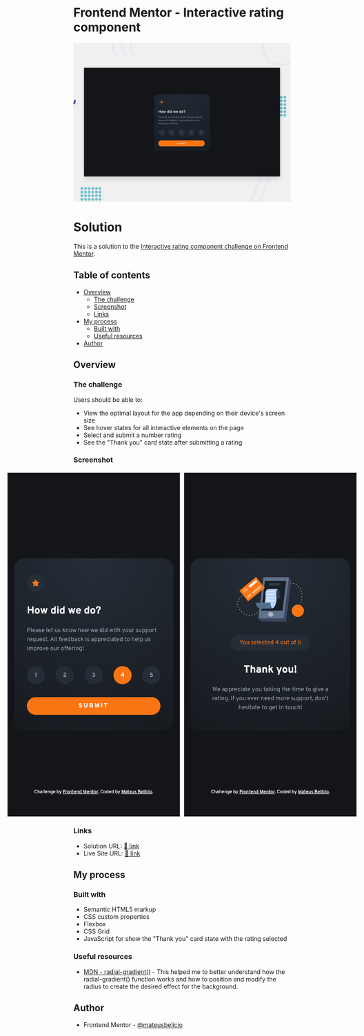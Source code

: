 # Frontend Mentor - Interactive rating component

![Design preview for the Interactive rating component coding challenge](./design/desktop-preview.jpg)

# Solution

This is a solution to the [Interactive rating component challenge on Frontend Mentor](https://www.frontendmentor.io/challenges/interactive-rating-component-koxpeBUmI).

## Table of contents

- [Overview](#overview)
  - [The challenge](#the-challenge)
  - [Screenshot](#screenshot)
  - [Links](#links)
- [My process](#my-process)
  - [Built with](#built-with)
  - [Useful resources](#useful-resources)
- [Author](#author)

## Overview

### The challenge

Users should be able to:

- View the optimal layout for the app depending on their device's screen size
- See hover states for all interactive elements on the page
- Select and submit a number rating
- See the "Thank you" card state after submitting a rating

### Screenshot

<div style="display: flex; align-items: center; justify-content: center; gap: 10px; margin: 20px auto;">
  <img src="./images/results/mobile-rating-result.png">
  <img src="./images/results/mobile-thanks-result.png">
</div>

### Links

- Solution URL: [🔗 link](https://github.com/mateusbelicio/interactive-rating-component)
- Live Site URL: [🔗 link](https://mateusbelicio.github.io/interactive-rating-component/)

## My process

### Built with

- Semantic HTML5 markup
- CSS custom properties
- Flexbox
- CSS Grid
- JavaScript for show the "Thank you" card state with the rating selected

### Useful resources

- [MDN - radial-gradient()](https://developer.mozilla.org/en-US/docs/Web/CSS/gradient/radial-gradient) - This helped me to better understand how the radial-gradient() function works and how to position and modify the radius to create the desired effect for the background.

## Author

- Frontend Mentor - [@mateusbelicio](https://www.frontendmentor.io/profile/mateusbelicio)

